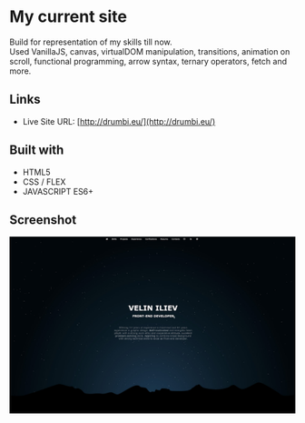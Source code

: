 # My current site

Build for representation of my skills till now.  
Used VanillaJS, canvas, virtualDOM manipulation, transitions, animation on scroll, functional programming, arrow syntax, ternary operators, fetch and more.

## Links

- Live Site URL: [http://drumbi.eu/](http://drumbi.eu/)  

## Built with

- HTML5
- CSS / FLEX
- JAVASCRIPT ES6+

## Screenshot

![](./screenShot/drumbieu-v3.jpg)






